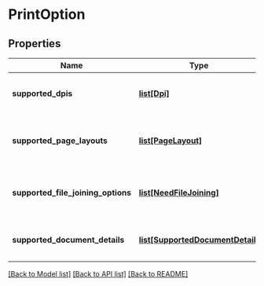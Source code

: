 # PrintOption

## Properties
Name | Type | Description | Notes
------------ | ------------- | ------------- | -------------
**supported_dpis** | [**list[Dpi]**](Dpi.md) | A list of the supported DPI options for a document. | [optional] 
**supported_page_layouts** | [**list[PageLayout]**](PageLayout.md) | A list of the supported page layout options for a document. | 
**supported_file_joining_options** | [**list[NeedFileJoining]**](NeedFileJoining.md) | A list of the supported needFileJoining boolean values for a document. | 
**supported_document_details** | [**list[SupportedDocumentDetail]**](SupportedDocumentDetail.md) | A list of the supported documented details. | 

[[Back to Model list]](../README.md#documentation-for-models) [[Back to API list]](../README.md#documentation-for-api-endpoints) [[Back to README]](../README.md)

